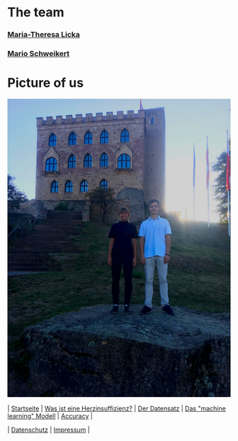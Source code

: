 # The team

### [Maria-Theresa Licka](https://matheli.github.io/Herzinsuffizienz/posts/Team/Maria-Theresa)

### [Mario Schweikert](https://matheli.github.io/Herzinsuffizienz/posts/Team/Mario)

# Picture of us
![](https://raw.githubusercontent.com/MatheLi/BWKI/master/res/gruppenfoto.jpeg)


| [Startseite](https://matheli.github.io/Herzinsuffizienz) | [Was ist eine Herzinsuffizienz?](https://matheli.github.io/Herzinsuffizienz/posts/Herzinsuffizienz) | [Der Datensatz](https://matheli.github.io/Herzinsuffizienz/posts/Datensatz) | [Das "machine learning" Modell](https://matheli.github.io/Herzinsuffizienz/posts/machine_learning_modell) | [Accuracy](https://matheli.github.io/Herzinsuffizienz/posts/Accuracy) |

| [Datenschutz](https://matheli.github.io/Herzinsuffizienz/posts/Datenschutz) | [Impressum](https://matheli.github.io/Herzinsuffizienz/posts/Impressum) |




